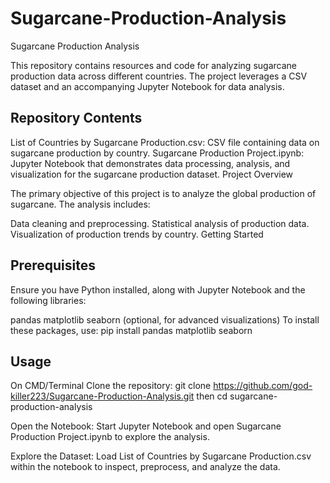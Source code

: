 # Sugarcane-Production-Analysis
Sugarcane Production Analysis

This repository contains resources and code for analyzing sugarcane production data across different countries. The project leverages a CSV dataset and an accompanying Jupyter Notebook for data analysis.

## Repository Contents

List of Countries by Sugarcane Production.csv: CSV file containing data on sugarcane production by country.
Sugarcane Production Project.ipynb: Jupyter Notebook that demonstrates data processing, analysis, and visualization for the sugarcane production dataset.
Project Overview

The primary objective of this project is to analyze the global production of sugarcane. The analysis includes:

Data cleaning and preprocessing.
Statistical analysis of production data.
Visualization of production trends by country.
Getting Started

## Prerequisites

Ensure you have Python installed, along with Jupyter Notebook and the following libraries:

pandas
matplotlib
seaborn (optional, for advanced visualizations)
To install these packages, use: pip install pandas matplotlib seaborn

## Usage
On CMD/Terminal
Clone the repository:
git clone https://github.com/god-killer223/Sugarcane-Production-Analysis.git
then
cd sugarcane-production-analysis

Open the Notebook:
Start Jupyter Notebook and open Sugarcane Production Project.ipynb to explore the analysis.

Explore the Dataset:
Load List of Countries by Sugarcane Production.csv within the notebook to inspect, preprocess, and analyze the data.
